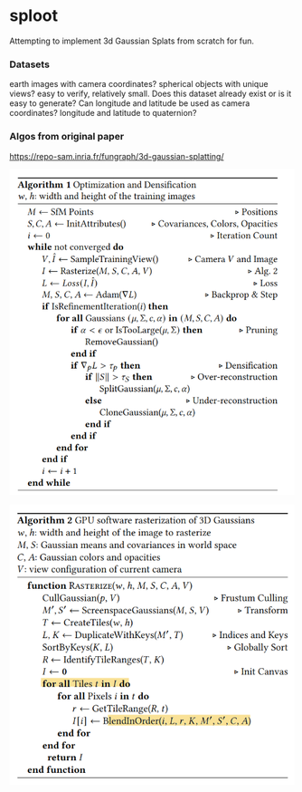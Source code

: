 # sploot

Attempting to implement 3d Gaussian Splats from scratch for fun.

### Datasets

earth images with camera coordinates?
spherical objects with unique views? easy to verify, relatively small. Does this dataset already exist or is it easy to generate? Can longitude and latitude be used as camera coordinates? longitude and latitude to quaternion?

### Algos from original paper

https://repo-sam.inria.fr/fungraph/3d-gaussian-splatting/

![Alt text](assets/algo1.png)

![Alt text](assets/algo2.png)